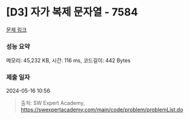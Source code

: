 # [D3] 자가 복제 문자열 - 7584 

[문제 링크](https://swexpertacademy.com/main/code/problem/problemDetail.do?contestProbId=AWpMsQfaCPMDFAQi) 

### 성능 요약

메모리: 45,232 KB, 시간: 116 ms, 코드길이: 442 Bytes

### 제출 일자

2024-05-16 10:56



> 출처: SW Expert Academy, https://swexpertacademy.com/main/code/problem/problemList.do